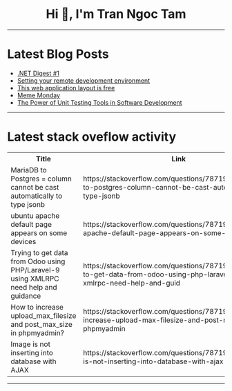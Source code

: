 <h1 align="center">Hi 👋, I'm Tran Ngoc Tam</h1>

---

# Latest Blog Posts 
<!-- BLOG-POST-LIST:START -->
- [.NET Digest #1](https://dev.to/anogneva/net-digest-1-285m)
- [Setting your remote development environment](https://dev.to/algoorgoal/setting-your-remote-development-environment-1npd)
- [This web application layout is free](https://dev.to/meschacirung/this-application-layout-is-free-g8d)
- [Meme Monday](https://dev.to/davitacols/meme-monday-j4i)
- [The Power of Unit Testing Tools in Software Development](https://dev.to/keploy/the-power-of-unit-testing-tools-in-software-development-2670)
<!-- BLOG-POST-LIST:END -->

---

# Latest stack oveflow activity
<table>
  <tr><th>Title</th><th>Link</th></tr>
  <!-- STACKOVERFLOW:START --><tr><td>MariaDB to Postgres = column cannot be cast automatically to type jsonb</td><td>https://stackoverflow.com/questions/78719744/mariadb-to-postgres-column-cannot-be-cast-automatically-to-type-jsonb</td></tr><tr><td>ubuntu apache default page appears on some devices</td><td>https://stackoverflow.com/questions/78719699/ubuntu-apache-default-page-appears-on-some-devices</td></tr><tr><td>Trying to get data from Odoo using PHP/Laravel-9 using XMLRPC need help and guidance</td><td>https://stackoverflow.com/questions/78719678/trying-to-get-data-from-odoo-using-php-laravel-9-using-xmlrpc-need-help-and-guid</td></tr><tr><td>How to increase upload_max_filesize and post_max_size in phpmyadmin?</td><td>https://stackoverflow.com/questions/78719671/how-to-increase-upload-max-filesize-and-post-max-size-in-phpmyadmin</td></tr><tr><td>Image is not inserting into database with AJAX</td><td>https://stackoverflow.com/questions/78719670/image-is-not-inserting-into-database-with-ajax</td></tr><!-- STACKOVERFLOW:END -->
</table>

---


